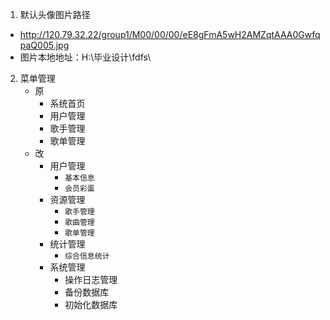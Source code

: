 1. 默认头像图片路径
- http://120.79.32.22/group1/M00/00/00/eE8gFmA5wH2AMZqtAAA0GwfqpaQ005.jpg
- 图片本地地址：H:\毕业设计\fdfs\

2. 菜单管理
    - 原
        - 系统首页
        - 用户管理
        - 歌手管理
        - 歌单管理
    - 改
        - 用户管理
            - `基本信息`
            - `会员彩蛋`
        - 资源管理
            - `歌手管理`
            - `歌曲管理`
            - `歌单管理`
        - 统计管理
            - `综合信息统计`
        - 系统管理
            - 操作日志管理  
            - 备份数据库
            - 初始化数据库
